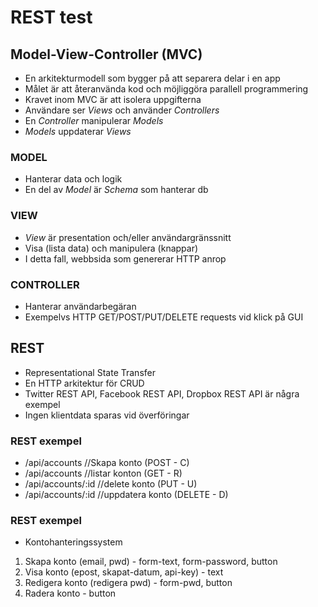 # REST test

## Model-View-Controller (MVC)
* En arkitekturmodell som bygger på att separera delar i en app
* Målet är att återanvända kod och möjliggöra parallell programmering
* Kravet inom MVC är att isolera uppgifterna
* Användare ser _Views_ och använder _Controllers_
* En _Controller_ manipulerar _Models_
* _Models_ uppdaterar _Views_

### MODEL
* Hanterar data och logik
* En del av _Model_ är _Schema_ som hanterar db

### VIEW
* _View_ är presentation och/eller användargränssnitt
* Visa (lista data) och manipulera (knappar)
* I detta fall, webbsida som genererar HTTP anrop

### CONTROLLER
* Hanterar användarbegäran
* Exempelvs HTTP GET/POST/PUT/DELETE requests vid klick på GUI

## REST
* Representational State Transfer
* En HTTP arkitektur för CRUD
* Twitter REST API, Facebook REST API, Dropbox REST API är några exempel
* Ingen klientdata sparas vid överföringar

### REST exempel
* <url>/api/accounts        //Skapa konto (POST - C)
* <url>/api/accounts        //listar konton (GET - R)
* <url>/api/accounts/:id    //delete konto (PUT - U)
* <url>/api/accounts/:id    //uppdatera konto (DELETE - D)


### REST exempel
* Kontohanteringssystem
1. Skapa konto (email, pwd) - form-text, form-password, button
2. Visa konto (epost, skapat-datum, api-key) - text
3. Redigera konto (redigera pwd) - form-pwd, button
4. Radera konto - button

